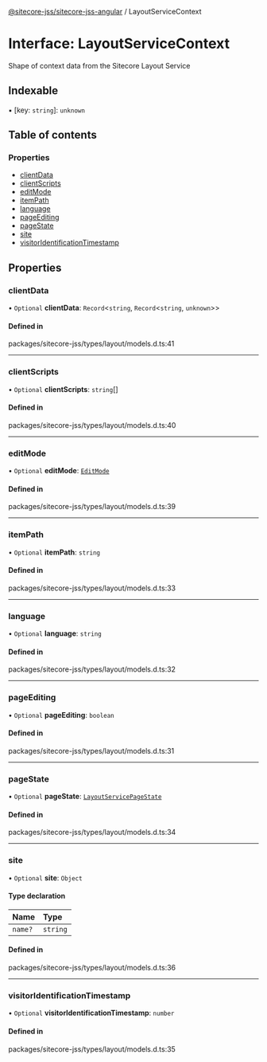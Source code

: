 [@sitecore-jss/sitecore-jss-angular](../README.md) / LayoutServiceContext

# Interface: LayoutServiceContext

Shape of context data from the Sitecore Layout Service

## Indexable

▪ [key: `string`]: `unknown`

## Table of contents

### Properties

- [clientData](LayoutServiceContext.md#clientdata)
- [clientScripts](LayoutServiceContext.md#clientscripts)
- [editMode](LayoutServiceContext.md#editmode)
- [itemPath](LayoutServiceContext.md#itempath)
- [language](LayoutServiceContext.md#language)
- [pageEditing](LayoutServiceContext.md#pageediting)
- [pageState](LayoutServiceContext.md#pagestate)
- [site](LayoutServiceContext.md#site)
- [visitorIdentificationTimestamp](LayoutServiceContext.md#visitoridentificationtimestamp)

## Properties

### clientData

• `Optional` **clientData**: `Record`\<`string`, `Record`\<`string`, `unknown`\>\>

#### Defined in

packages/sitecore-jss/types/layout/models.d.ts:41

___

### clientScripts

• `Optional` **clientScripts**: `string`[]

#### Defined in

packages/sitecore-jss/types/layout/models.d.ts:40

___

### editMode

• `Optional` **editMode**: [`EditMode`](../enums/EditMode.md)

#### Defined in

packages/sitecore-jss/types/layout/models.d.ts:39

___

### itemPath

• `Optional` **itemPath**: `string`

#### Defined in

packages/sitecore-jss/types/layout/models.d.ts:33

___

### language

• `Optional` **language**: `string`

#### Defined in

packages/sitecore-jss/types/layout/models.d.ts:32

___

### pageEditing

• `Optional` **pageEditing**: `boolean`

#### Defined in

packages/sitecore-jss/types/layout/models.d.ts:31

___

### pageState

• `Optional` **pageState**: [`LayoutServicePageState`](../enums/LayoutServicePageState.md)

#### Defined in

packages/sitecore-jss/types/layout/models.d.ts:34

___

### site

• `Optional` **site**: `Object`

#### Type declaration

| Name | Type |
| :------ | :------ |
| `name?` | `string` |

#### Defined in

packages/sitecore-jss/types/layout/models.d.ts:36

___

### visitorIdentificationTimestamp

• `Optional` **visitorIdentificationTimestamp**: `number`

#### Defined in

packages/sitecore-jss/types/layout/models.d.ts:35
